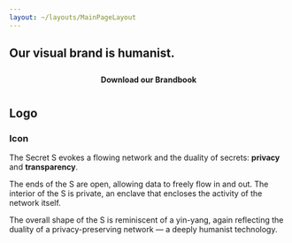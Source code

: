 ```yaml
---
layout: ~/layouts/MainPageLayout
---
```


<template v-slot:title>

## Secret Brand

</template>

<twin-columns>

<template v-slot:left>

### Mission Statement

We build groundbreaking privacy technologies with a focus on increasing usability and adoption. We empower our own community to contribute directly to the success of our network and its applications, and we enable them to directly benefit from its growth. We are passionate and inclusive. We maintain a global presence. We work hard towards driving usage and awareness. We educate and cultivate our community. We build relationships and partnerships across the world so that people everywhere can benefit from privacy.

</template>

<template v-slot:right>

### Vision Statement

By solving for data privacy, Secret Network will become a foundational pillar of a more decentralized, more democratic, and more empowering internet.
Providing privacy and protecting data is critical for empowering people, protecting their freedoms, and unlocking value for users all around the world. We strive to build a sustainable network, ecosystem, and community that will work towards global adoption of our technologies.

</template>

</twin-columns>

<slim-column>

## Our visual brand is humanist.

<a class="white-button" href="/SecretNetwork_BrandBook_Version01.pdf" download>Download our Brandbook</a>

</slim-column>

<slim-column>

## Logo

### Icon

<grid columns="2" class="logo">

<div class="icon">

<themed-image>

<g-image light light-colored src="../src/assets/logo-seal-outline-black.svg"></g-image>

<g-image dark dark-colored src="../src/assets/logo-seal-outline-white.svg"></g-image>

</themed-image>

</div>

<div class="text">

The Secret S evokes a flowing network and the duality of secrets: **privacy** and **transparency**.

The ends of the S are open, allowing data to freely flow in and out.
The interior of the S is private, an enclave that encloses the activity of the network itself.

The overall shape of the S is reminiscent of a yin-yang, again reflecting the duality of a privacy-preserving network — a deeply humanist technology.

</div>

</grid>

</slim-column>

<!--slim-column>

### Primary Logo

<grid columns="2">

![Primary logo - White](../src/assets/brandbook/primary-logo-white.png)

![Primary logo - Black](../src/assets/brandbook/primary-logo-black.png)

</grid>

### Secondary Logo

<grid columns="2">

![Secondary logo - White](../src/assets/brandbook/secondary-logo-white.png)

![Secondary logo - Black](../src/assets/brandbook/secondary-logo-black.png)

</grid>

</slim-column>

<slim-column class="opaque-headings">

## Typography

# Heading 1<br>Montserrat Bold (700)

## Heading 2

### Heading 3

#### Heading 4

Hind Regular (400) is used body copy, and **Hind Bold (700) is used for bold body copy, buttons and alerts.**

</slim-column>

<single-column>

### Analog Colors

</single-column>

<twin-columns>

<template v-slot:left>

![Analog colors - White background](../src/assets/brandbook/analog-white.png)

</template>

<template v-slot:right>

![Analog colors - Black Background](../src/assets/brandbook/analog-black.png)

</template>

</twin-columns>

<single-column>

### High Key Colors

</single-column>

<twin-columns>

<template v-slot:left>

![High Key colors - White Background](../src/assets/brandbook/high-key-white.png)

</template>

<template v-slot:right>

![High Key colors - Black Background](../src/assets/brandbook/high-key-black.png)

</template>

</twin-columns>

<single-column>

### Topographical Map

</single-column>

<twin-columns>

<template v-slot:left>

![Topographical Map - White background](../src/assets/brandbook/topographical-white.png)

</template>

<template v-slot:right>

![Topographical Map - Black Background](../src/assets/brandbook/topographical-black.png)

</template>

</twin-columns>

<single-column>

## Analog Colors

### Primary

<grid columns="6" class="color-palette-grid">

<color-palette class="black" hex="#1B1B1B" rgb="rgb(27, 27, 27)"></color-palette>

<color-palette class="white" hex="#FFFFFF" rgb="rgb(255, 255, 255)"></color-palette>

</grid>

</single-column>

<single-column>

### Secondary

<grid columns="6" class="color-palette-grid">

<color-palette hex="#5F5F6B" rgb="rgb(95, 95, 107)"></color-palette>

<color-palette hex="#816DA8" rgb="rgb(129, 109, 168)"></color-palette>

<color-palette hex="#D53A2C" rgb="rgb(213, 58, 44)"></color-palette>

<color-palette hex="#EA7534" rgb="rgb(234, 117, 52)"></color-palette>

<color-palette hex="#E5C7A3" rgb="rgb(229, 199, 163)"></color-palette>

<color-palette hex="#FFD72E" rgb="rgb(255, 215, 46)"></color-palette>

<color-palette hex="#5AA361" rgb="rgb(90, 163, 97)"></color-palette>

<color-palette hex="#3EB7AC" rgb="rgb(62, 183, 172)"></color-palette>

<color-palette hex="#4195C4" rgb="rgb(65, 149, 196)"></color-palette>

</grid>

</single-column>

<single-column>

### Tertiary

<grid columns="6" class="color-palette-grid">

<color-palette hex="#BCBCCC" rgb="rgb(188, 188, 204)"></color-palette>

<color-palette hex="#D2BEED" rgb="rgb(210, 190, 237)"></color-palette>

<color-palette hex="#EF726C" rgb="rgb(239, 114, 108)"></color-palette>

<color-palette hex="#FFAA88" rgb="rgb(255, 170, 136)"></color-palette>

<color-palette hex="#FFE6D2" rgb="rgb(255, 230, 210)"></color-palette>

<color-palette hex="#FFEB97" rgb="rgb(255, 235, 151)"></color-palette>

<color-palette hex="#B1D8A3" rgb="rgb(177, 216, 163)"></color-palette>

<color-palette hex="#9AE8DA" rgb="rgb(154, 232, 218)"></color-palette>

<color-palette hex="#8FD2EA" rgb="rgb(143, 210, 234)"></color-palette>

</grid>

</single-column>

<single-column>

## High Key Colors

### Primary

<grid columns="6" class="color-palette-grid">

<color-palette class="black" hex="#1B1B1B" rgb="rgb(27, 27, 27)"></color-palette>

<color-palette class="white" hex="#FFFFFF" rgb="rgb(255, 255, 255)"></color-palette>

</grid>

</single-column>

<single-column>

### Secondary

<grid columns="6" class="color-palette-grid">

<color-palette hex="#5F5F6B" rgb="rgb(95, 95, 107)"></color-palette>

<color-palette hex="#7A5CD6" rgb="rgb(122, 92, 214)"></color-palette>

<color-palette hex="#FF144E" rgb="rgb(255, 20, 78)"></color-palette>

<color-palette hex="#FF6510" rgb="rgb(255, 101, 16)"></color-palette>

<color-palette hex="#FFCE99" rgb="rgb(255, 206, 153)"></color-palette>

<color-palette hex="#FFEC00" rgb="rgb(255, 236, 0)"></color-palette>

<color-palette hex="#25A02B" rgb="rgb(37, 160, 43)"></color-palette>

<color-palette hex="#00DDBE" rgb="rgb(0, 221, 190)"></color-palette>

<color-palette hex="#00B3EA" rgb="rgb(0, 179, 234)"></color-palette>

</grid>

</single-column>

<single-column>

### Tertiary

<grid columns="6" class="color-palette-grid">

<color-palette hex="#BCBCCC" rgb="rgb(188, 188, 204)"></color-palette>

<color-palette hex="#D2BEED" rgb="rgb(210, 190, 237)"></color-palette>

<color-palette hex="#EF726C" rgb="rgb(239, 114, 108)"></color-palette>

<color-palette hex="#FFAA88" rgb="rgb(255, 170, 136)"></color-palette>

<color-palette hex="#FFE6D2" rgb="rgb(255, 230, 210)"></color-palette>

<color-palette hex="#FFEB97" rgb="rgb(255, 235, 151)"></color-palette>

<color-palette hex="#B1D8A3" rgb="rgb(177, 216, 163)"></color-palette>

<color-palette hex="#9AE8DA" rgb="rgb(154, 232, 218)"></color-palette>

<color-palette hex="#AEE0ED" rgb="rgb(174, 224, 237)"></color-palette>

</grid>

</single-column-->

<style lang="scss">
.grid {
    &.color-palette-grid {
        grid-column-gap: $gutter;
    }
    .color-palette {
        &.black, &.white {
            .color-palette__color {
                border: 2px solid var(--theme-fg);
            }
        }
    }
    &.logo {
        grid-template-columns: 148px 1fr !important;
        grid-column-gap: 34px;
        height: auto;
        @include respond-to("medium and down") {
            grid-template-columns: 100% !important;
            grid-template-rows: auto !important;
            .avatar {
                &__picture {
                    width: 100%;
                }
            }
            .bio {
                .buttons {
                    .back-button {
                        display: block;
                        width: 100%;
                        text-align: center;
                    }
                    &__become {
                        display: block;
                        width: 100%;
                    }
                }
            }
        }
    }
}
.white-button {
    display: block;
    width: rem(289px);
    margin: 0 auto;
    text-align: center;
    border-radius: 10px;
    padding: 10px 0;
    color: var(--theme-bg);
    background-color: var(--theme-fg);
    font-weight: bold;
    text-decoration: none;
    @include respond-to("small and down") {
        width: 100%;
    }
}
.opaque-headings {
    h1, h3, h4, p {
        opacity: 0.6;
    }
    h2 {
        &:not(:first-child) {
            opacity: 0.6;
        }
    }
}
</style>
